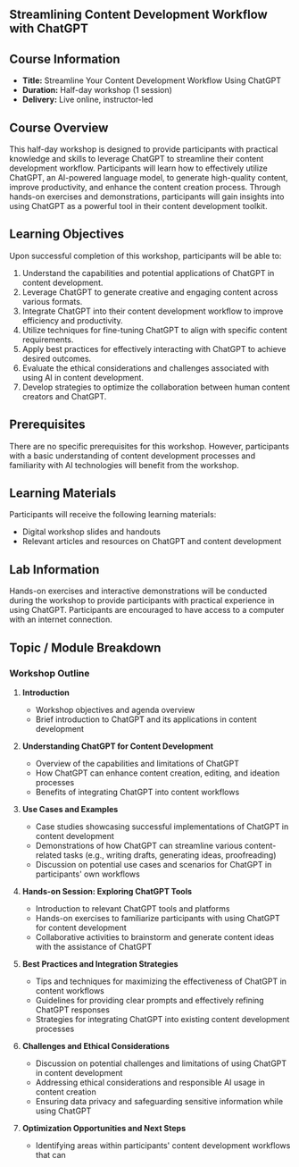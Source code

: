 ## Streamlining Content Development Workflow with ChatGPT

## Course Information

- **Title:** Streamline Your Content Development Workflow Using ChatGPT
- **Duration:** Half-day workshop (1 session)
- **Delivery:** Live online, instructor-led

## Course Overview

This half-day workshop is designed to provide participants with practical knowledge and skills to leverage ChatGPT to streamline their content development workflow. Participants will learn how to effectively utilize ChatGPT, an AI-powered language model, to generate high-quality content, improve productivity, and enhance the content creation process. Through hands-on exercises and demonstrations, participants will gain insights into using ChatGPT as a powerful tool in their content development toolkit.

## Learning Objectives

Upon successful completion of this workshop, participants will be able to:

1. Understand the capabilities and potential applications of ChatGPT in content development.
2. Leverage ChatGPT to generate creative and engaging content across various formats.
3. Integrate ChatGPT into their content development workflow to improve efficiency and productivity.
4. Utilize techniques for fine-tuning ChatGPT to align with specific content requirements.
5. Apply best practices for effectively interacting with ChatGPT to achieve desired outcomes.
6. Evaluate the ethical considerations and challenges associated with using AI in content development.
7. Develop strategies to optimize the collaboration between human content creators and ChatGPT.

## Prerequisites

There are no specific prerequisites for this workshop. However, participants with a basic understanding of content development processes and familiarity with AI technologies will benefit from the workshop.

## Learning Materials

Participants will receive the following learning materials:

- Digital workshop slides and handouts
- Relevant articles and resources on ChatGPT and content development

## Lab Information

Hands-on exercises and interactive demonstrations will be conducted during the workshop to provide participants with practical experience in using ChatGPT. Participants are encouraged to have access to a computer with an internet connection.

## Topic / Module Breakdown

### Workshop Outline

1. **Introduction**
   - Workshop objectives and agenda overview
   - Brief introduction to ChatGPT and its applications in content development

2. **Understanding ChatGPT for Content Development**
   - Overview of the capabilities and limitations of ChatGPT
   - How ChatGPT can enhance content creation, editing, and ideation processes
   - Benefits of integrating ChatGPT into content workflows

3. **Use Cases and Examples**
   - Case studies showcasing successful implementations of ChatGPT in content development
   - Demonstrations of how ChatGPT can streamline various content-related tasks (e.g., writing drafts, generating ideas, proofreading)
   - Discussion on potential use cases and scenarios for ChatGPT in participants' own workflows

4. **Hands-on Session: Exploring ChatGPT Tools**
   - Introduction to relevant ChatGPT tools and platforms
   - Hands-on exercises to familiarize participants with using ChatGPT for content development
   - Collaborative activities to brainstorm and generate content ideas with the assistance of ChatGPT

5. **Best Practices and Integration Strategies**
   - Tips and techniques for maximizing the effectiveness of ChatGPT in content workflows
   - Guidelines for providing clear prompts and effectively refining ChatGPT responses
   - Strategies for integrating ChatGPT into existing content development processes

6. **Challenges and Ethical Considerations**
   - Discussion on potential challenges and limitations of using ChatGPT in content development
   - Addressing ethical considerations and responsible AI usage in content creation
   - Ensuring data privacy and safeguarding sensitive information while using ChatGPT

7. **Optimization Opportunities and Next Steps**
   - Identifying areas within participants' content development workflows that can
